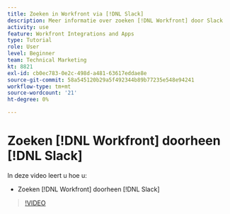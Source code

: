 ```yaml
---
title: Zoeken in Workfront via [!DNL Slack]
description: Meer informatie over zoeken [!DNL Workfront] door Slack
activity: use
feature: Workfront Integrations and Apps
type: Tutorial
role: User
level: Beginner
team: Technical Marketing
kt: 8821
exl-id: cb0ec783-0e2c-498d-a481-63617eddae8e
source-git-commit: 58a545120b29a5f492344b89b77235e548e94241
workflow-type: tm+mt
source-wordcount: '21'
ht-degree: 0%

---
```


# Zoeken [!DNL Workfront] doorheen [!DNL Slack]

In deze video leert u hoe u:

* Zoeken [!DNL Workfront] doorheen [!DNL Slack]

>[!VIDEO](https://video.tv.adobe.com/v/335121/?quality=12)

